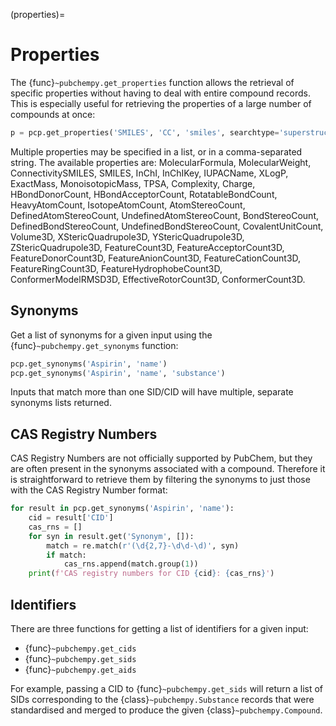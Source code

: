(properties)=

# Properties

The {func}`~pubchempy.get_properties` function allows the retrieval of specific properties without having to deal with entire compound records. This is especially useful for retrieving the properties of a large number of compounds at once:

```python
p = pcp.get_properties('SMILES', 'CC', 'smiles', searchtype='superstructure')
```

Multiple properties may be specified in a list, or in a comma-separated string. The available properties are: MolecularFormula, MolecularWeight, ConnectivitySMILES, SMILES, InChI, InChIKey, IUPACName, XLogP, ExactMass, MonoisotopicMass, TPSA, Complexity, Charge, HBondDonorCount, HBondAcceptorCount, RotatableBondCount, HeavyAtomCount, IsotopeAtomCount, AtomStereoCount, DefinedAtomStereoCount, UndefinedAtomStereoCount, BondStereoCount, DefinedBondStereoCount, UndefinedBondStereoCount, CovalentUnitCount, Volume3D, XStericQuadrupole3D, YStericQuadrupole3D, ZStericQuadrupole3D, FeatureCount3D, FeatureAcceptorCount3D, FeatureDonorCount3D, FeatureAnionCount3D, FeatureCationCount3D, FeatureRingCount3D, FeatureHydrophobeCount3D, ConformerModelRMSD3D, EffectiveRotorCount3D, ConformerCount3D.

## Synonyms

Get a list of synonyms for a given input using the {func}`~pubchempy.get_synonyms` function:

```python
pcp.get_synonyms('Aspirin', 'name')
pcp.get_synonyms('Aspirin', 'name', 'substance')
```

Inputs that match more than one SID/CID will have multiple, separate synonyms lists returned.

## CAS Registry Numbers

CAS Registry Numbers are not officially supported by PubChem, but they are often present in the synonyms associated with a compound. Therefore it is straightforward to retrieve them by filtering the synonyms to just those with the CAS Registry Number format:

```python
for result in pcp.get_synonyms('Aspirin', 'name'):
    cid = result['CID']
    cas_rns = []
    for syn in result.get('Synonym', []):
        match = re.match(r'(\d{2,7}-\d\d-\d)', syn)
        if match:
            cas_rns.append(match.group(1))
    print(f'CAS registry numbers for CID {cid}: {cas_rns}')
```

## Identifiers

There are three functions for getting a list of identifiers for a given input:

- {func}`~pubchempy.get_cids`
- {func}`~pubchempy.get_sids`
- {func}`~pubchempy.get_aids`

For example, passing a CID to {func}`~pubchempy.get_sids` will return a list of SIDs corresponding to the {class}`~pubchempy.Substance` records that were standardised and merged to produce the given {class}`~pubchempy.Compound`.
